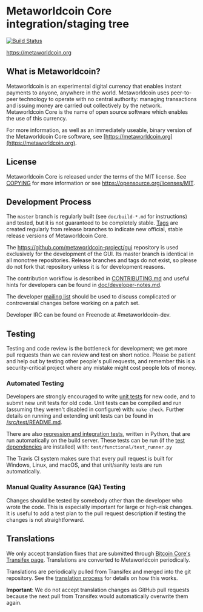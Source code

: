Metaworldcoin Core integration/staging tree
=====================================

[![Build Status](https://travis-ci.org/metaworldcoin-project/metaworldcoin.svg?branch=master)](https://travis-ci.org/metaworldcoin-project/metaworldcoin)

https://metaworldcoin.org

What is Metaworldcoin?
----------------

Metaworldcoin is an experimental digital currency that enables instant payments to
anyone, anywhere in the world. Metaworldcoin uses peer-to-peer technology to operate
with no central authority: managing transactions and issuing money are carried
out collectively by the network. Metaworldcoin Core is the name of open source
software which enables the use of this currency.

For more information, as well as an immediately useable, binary version of
the Metaworldcoin Core software, see [https://metaworldcoin.org](https://metaworldcoin.org).

License
-------

Metaworldcoin Core is released under the terms of the MIT license. See [COPYING](COPYING) for more
information or see https://opensource.org/licenses/MIT.

Development Process
-------------------

The `master` branch is regularly built (see `doc/build-*.md` for instructions) and tested, but it is not guaranteed to be
completely stable. [Tags](https://github.com/metaworldcoin-project/metaworldcoin/tags) are created
regularly from release branches to indicate new official, stable release versions of Metaworldcoin Core.

The https://github.com/metaworldcoin-project/gui repository is used exclusively for the
development of the GUI. Its master branch is identical in all monotree
repositories. Release branches and tags do not exist, so please do not fork
that repository unless it is for development reasons.

The contribution workflow is described in [CONTRIBUTING.md](CONTRIBUTING.md)
and useful hints for developers can be found in [doc/developer-notes.md](doc/developer-notes.md).

The developer [mailing list](https://groups.google.com/forum/#!forum/metaworldcoin-dev)
should be used to discuss complicated or controversial changes before working
on a patch set.

Developer IRC can be found on Freenode at #metaworldcoin-dev.

Testing
-------

Testing and code review is the bottleneck for development; we get more pull
requests than we can review and test on short notice. Please be patient and help out by testing
other people's pull requests, and remember this is a security-critical project where any mistake might cost people
lots of money.

### Automated Testing

Developers are strongly encouraged to write [unit tests](src/test/README.md) for new code, and to
submit new unit tests for old code. Unit tests can be compiled and run
(assuming they weren't disabled in configure) with: `make check`. Further details on running
and extending unit tests can be found in [/src/test/README.md](/src/test/README.md).

There are also [regression and integration tests](/test), written
in Python, that are run automatically on the build server.
These tests can be run (if the [test dependencies](/test) are installed) with: `test/functional/test_runner.py`

The Travis CI system makes sure that every pull request is built for Windows, Linux, and macOS, and that unit/sanity tests are run automatically.

### Manual Quality Assurance (QA) Testing

Changes should be tested by somebody other than the developer who wrote the
code. This is especially important for large or high-risk changes. It is useful
to add a test plan to the pull request description if testing the changes is
not straightforward.

Translations
------------

We only accept translation fixes that are submitted through [Bitcoin Core's Transifex page](https://www.transifex.com/projects/p/bitcoin/).
Translations are converted to Metaworldcoin periodically.

Translations are periodically pulled from Transifex and merged into the git repository. See the
[translation process](doc/translation_process.md) for details on how this works.

**Important**: We do not accept translation changes as GitHub pull requests because the next
pull from Transifex would automatically overwrite them again.
